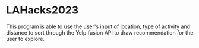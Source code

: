 # LAHacks2023

This program is able to use the user's input of location, type of activity and distance to sort through the Yelp fusion API to draw recommendation for the user to explore. 